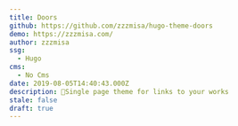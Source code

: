 ```yaml
---
title: Doors
github: https://github.com/zzzmisa/hugo-theme-doors
demo: https://zzzmisa.com/
author: zzzmisa
ssg:
  - Hugo
cms:
  - No Cms
date: 2019-08-05T14:40:43.000Z
description: 🚪Single page theme for links to your works
stale: false
draft: true
---
```

